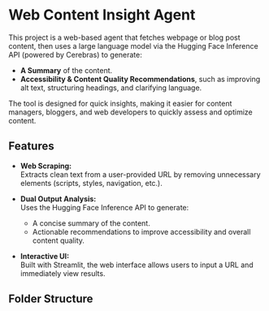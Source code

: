 # Web Content Insight Agent

This project is a web-based agent that fetches webpage or blog post content, then uses a large language model via the Hugging Face Inference API (powered by Cerebras) to generate:
- **A Summary** of the content.
- **Accessibility & Content Quality Recommendations**, such as improving alt text, structuring headings, and clarifying language.

The tool is designed for quick insights, making it easier for content managers, bloggers, and web developers to quickly assess and optimize content.

## Features

- **Web Scraping:**  
  Extracts clean text from a user-provided URL by removing unnecessary elements (scripts, styles, navigation, etc.).

- **Dual Output Analysis:**  
  Uses the Hugging Face Inference API to generate:
  - A concise summary of the content.
  - Actionable recommendations to improve accessibility and overall content quality.

- **Interactive UI:**  
  Built with Streamlit, the web interface allows users to input a URL and immediately view results.

## Folder Structure

